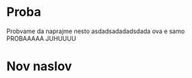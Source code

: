 Proba
=====

Probvame da naprajme nesto
asdadsadadadsdada
ova e samo PROBAAAAA JUHUUUU

Nov naslov
=======
